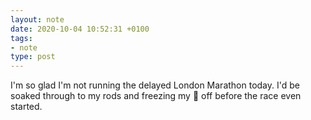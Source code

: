 ```yaml
---
layout: note
date: 2020-10-04 10:52:31 +0100
tags:
- note
type: post
---
```


I'm so glad I'm not running the delayed London Marathon today. I'd be soaked through to my rods and freezing my 🥜 off before the race even started.